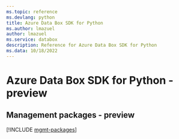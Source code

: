 ```yaml
---
ms.topic: reference
ms.devlang: python
title: Azure Data Box SDK for Python
ms.author: lmazuel
author: lmazuel
ms.service: databox
description: Reference for Azure Data Box SDK for Python
ms.data: 10/18/2022
---
```

# Azure Data Box SDK for Python - preview

## Management packages - preview
[!INCLUDE [mgmt-packages](data-box-mgmt-index.md)]